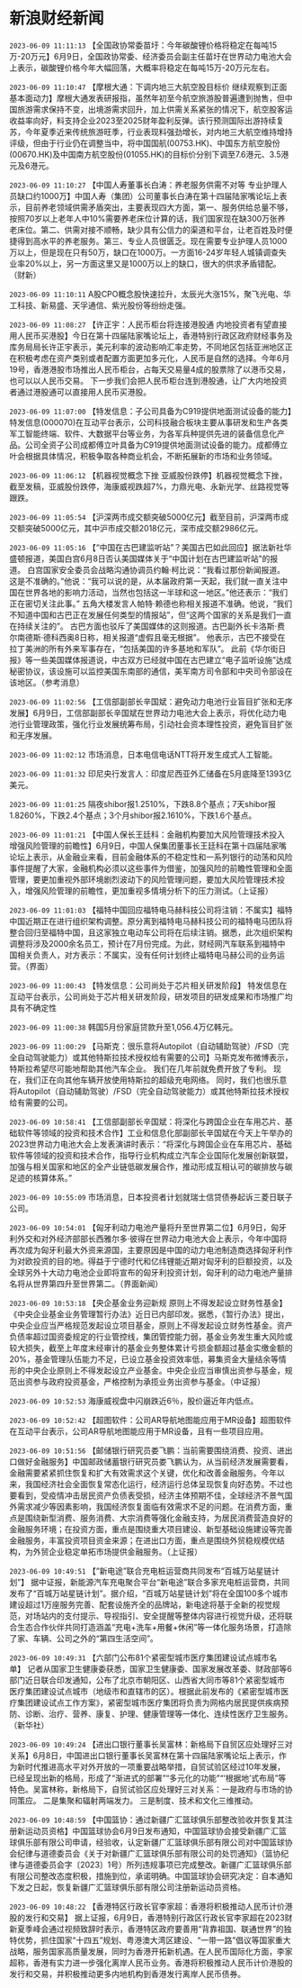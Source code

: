 # 新浪财经新闻
`2023-06-09 11:11:13` 【全国政协常委苗圩：今年碳酸锂价格将稳定在每吨15万-20万元】6月9日，全国政协常委、经济委员会副主任苗圩在世界动力电池大会上表示，碳酸锂价格今年大幅回落，大概率将稳定在每吨15万-20万元左右。

`2023-06-09 11:10:47` 【摩根大通：下调内地三大航空股目标价 继续观察到正面基本面动力】摩根大通发表研报指，虽然年初至今航空旅游股普遍遭到抛售，但中国旅游需求保持不变，出境游需求回升，加上供需关系紧张的情况下，航空股客运收益率向好，料支持企业2023至2025财年盈利反弹。该行预测国际出游持续复苏，今年夏季近来传统旅游旺季，行业表现料强劲增长，对内地三大航空维持增持评级，但由于行业仍在调整当中，将中国国航(00753.HK)、中国东方航空股份(00670.HK)及中国南方航空股份(01055.HK)的目标价分别下调至7.6港元、3.5港元及6港元。

`2023-06-09 11:10:27` 【中国人寿董事长白涛：养老服务供需不对等 专业护理人员缺口约1000万】中国人寿（集团）公司董事长白涛在第十四届陆家嘴论坛上表示，目前养老领域供需矛盾突出，主要表现四大方面，第一、服务供给总量不够，按照70岁以上老年人中10%需要养老床位计算的话，我们国家现在缺300万张养老床位。第二、供需对接不顺畅，缺少具有公信力的渠道和平台，让老百姓及时便捷得到高水平的养老服务。第三、专业人员很匮乏。现在需要专业护理人员1000万以上，但是现在只有50万，缺口在1000万。一方面16-24岁年轻人城镇调查失业率20%以上，另一方面这里又是1000万以上的缺口，很大的供求矛盾错配。（财新）

`2023-06-09 11:10:11` A股CPO概念股快速拉升，太辰光大涨15%，聚飞光电、华工科技、新易盛、天孚通信、紫光股份等纷纷走强。

`2023-06-09 11:08:27` 【许正宇：人民币柜台将连接港股通 内地投资者有望直接用人民币买港股】今日在第十四届陆家嘴论坛上，香港特别行政区政府财经事务及库务局局长许正宇表示，美元利率的波动影响汇率走势，不同地区包括亚洲地区正在积极考虑在资产类别或者配置方面更加多元化，人民币是自然的选择。今年6月19号，香港港股市场推出人民币柜台，占每天交易量4成的股票除了以港币交易，也可以以人民币交易。 下一步我们会把人民币柜台连到港股通，让广大内地投资者通过港股通可以直接用人民币买港股。

`2023-06-09 11:07:00` 【特发信息：子公司具备为C919提供地面测试设备的能力】特发信息(000070)在互动平台表示，公司科技融合板块主要从事研发和生产各类军工智能终端、软件、大数据平台等业务，为各军兵种提供先进的装备信息化产品。公司全资子公司成都傅立叶具备为C919提供地面测试设备的能力。成都傅立叶会根据具体情况，积极争取各种商业机会，不断拓展新的市场和业务领域。

`2023-06-09 11:06:12` 【机器视觉概念下挫 亚威股份跌停】机器视觉概念下挫，截至发稿，亚威股份跌停，海康威视跌超7%，力鼎光电、永新光学、丝路视觉等跟跌。

`2023-06-09 11:05:54` 【沪深两市成交额突破5000亿元】截至目前，沪深两市成交额突破5000亿元，其中沪市成交额2018亿元，深市成交额2986亿元。

`2023-06-09 11:05:16` 【“中国在古巴建监听站”？美国古巴如此回应】据法新社华盛顿报道，美国白宫6月8日否认美国媒体关于“中国计划在古巴建监听站”的报道。 白宫国家安全委员会战略沟通协调员约翰·柯比说：“我看过那份新闻报道。这是不准确的。”他说：“我可以说的是，从本届政府第一天起，我们就一直关注中国在世界各地的影响力活动，当然也包括这一半球和这一地区。”他还表示：“我们正在密切关注此事。” 五角大楼发言人帕特·赖德也称相关报道不准确。他说，“我们不知道中国和古巴正在发展任何类型的情报站”，但“这两个国家的关系是我们一直在持续关注的”。 古巴方面也驳斥了美国媒体的这则报道。古巴副外长卡洛斯·费尔南德斯·德科西奥8日称，相关报道“虚假且毫无根据”。 他表示，古巴不接受在拉丁美洲的所有外来军事存在，“包括美国的许多基地和军队”。 此前《华尔街日报》等一些美国媒体报道说，中古双方已经就中国在古巴建立“电子监听设施”达成秘密协议，该设施可以监控美国东南部的通信，美军南方司令部和中央司令部设在该地区。（参考消息）

`2023-06-09 11:02:56` 【工信部副部长辛国斌：避免动力电池行业盲目扩张和无序发展】6月9日，工信部副部长辛国斌在世界动力电池大会上表示，将优化动力电池行业管理政策，强化行业发展统筹布局，引动社会资本理性投资，避免盲目扩张和无序发展。

`2023-06-09 11:02:12` 市场消息，日本电信电话NTT将开发生成式人工智能。

`2023-06-09 11:01:32` 印尼央行发言人：印度尼西亚外汇储备在5月底降至1393亿美元。

`2023-06-09 11:01:25` 隔夜shibor报1.2510%，下跌8.8个基点；7天shibor报1.8260%，下跌2.4个基点；3个月shibor报2.1610%，下跌1.6个基点。

`2023-06-09 11:01:21` 【中国人保长王廷科：金融机构要加大风险管理技术投入 增强风险管理的前瞻性】6月9日，中国人保集团董事长王廷科在第十四届陆家嘴论坛上表示，从金融业来看，目前金融体系的不稳定性和一系列银行的动荡和风险事件提醒了大家，金融机构必须以这些事件为借鉴，加强风险的前瞻性管理和全面管理，要更加重视外部环境剧烈波动下的风险管理问题，要加大风险管理技术投入，增强风险管理的前瞻性，更加重视多情境分析下的压力测试。（上证报）

`2023-06-09 11:01:03` 【福特中国回应福特电马赫科技公司将注销：不属实】福特中国近期正在进行组织架构调整。原分离到福特电马赫科技公司的福特电马团队将整合回归至福特中国，且这家独立电动车公司将在后续注销。据悉，此次组织架构调整将涉及2000余名员工，预计在7月份完成。为此，财经网汽车联系到福特中国相关负责人，对方表示：不属实，没有任何计划终止福特电马赫公司的业务运营。（界面）

`2023-06-09 11:00:43` 【特发信息：公司尚处于芯片相关研发阶段】 特发信息在互动平台表示，公司尚处于芯片相关研发阶段，研发项目的研发成果和市场推广均具有不确定性

`2023-06-09 11:00:38` 韩国5月份家庭贷款升至1,056.4万亿韩元。

`2023-06-09 11:00:29` 【马斯克：很乐意将Autopilot（自动辅助驾驶）/FSD（完全自动驾驶能力）或其他特斯拉技术授权给有需要的公司】马斯克发布微博表示，特斯拉希望尽可能地帮助其他汽车企业。 我们在几年前就免费开放了专利。 现在，我们正在向其他车辆开放使用特斯拉的超级充电网络。 同时，我们也很乐意将Autopilot（自动辅助驾驶）/FSD（完全自动驾驶能力）或其他特斯拉技术授权给有需要的公司。

`2023-06-09 10:58:41` 【工信部副部长辛国斌：将深化与跨国企业在车用芯片、基础软件等领域的投资和技术合作】工业和信息化部副部长辛国斌在今天上午举办的2023世界动力电池大会上发表演讲时表示：“将深化与跨国企业在车用芯片、基础软件等领域的投资和技术合作，指导行业机构成立汽车企业国际化发展创新联盟，加强与相关国家和地区的全产业链低碳发展合作，推动形成互相认可的碳排放与碳足迹的核算体系。”

`2023-06-09 10:55:09` 市场消息，日本投资者计划就瑞士信贷债券起诉三菱日联子公司。

`2023-06-09 10:54:01` 【匈牙利动力电池产量将升至世界第二位】6月9日，匈牙利外交和对外经济部部长西雅尔多·彼得在世界动力电池大会上表示，今年中国将再次成为匈牙利最大外资来源国，主要原因是中国的动力电池制造商选择匈牙利作为对欧投资的目的地。得益于宁德时代和亿纬锂能近期对匈牙利的巨额投资，以及全球另外十大动力电池企业即将宣布的匈牙利投资计划，匈牙利的动力电池产量排名将从世界第四升至世界第二。（界面新闻）

`2023-06-09 10:53:18` 【央企基金业务迎新规 原则上不得发起设立财务性基金】 《中央企业基金业务管理暂行办法》近日已内部印发。据悉，《暂行办法》提出，中央企业应当严格规范发起设立项目基金，原则上不得发起设立财务性基金。资产负债率超过国资委规定的行业管控线，集团管控能力弱，基金业务发生重大风险或较大损失，截至上年度末经审计的基金业务整体累计亏损金额超过基金实缴金额的20%，基金管理队伍能力不足，已设立基金投资效率低，募集资金大量结余等情形的中央企业原则上不得发起设立产业基金。中央企业应当审慎出资参与基金，规范出资参与政府投资基金，严格控制为承揽业务出资参与基金。（中证报）

`2023-06-09 10:52:53` 海康威视盘中闪崩跌近6％，股价逼近年内低点。

`2023-06-09 10:52:42` 【超图软件：公司AR导航地图能应用于MR设备】超图软件在互动平台表示，公司AR导航地图能应用于MR设备，且有一些项目应用。

`2023-06-09 10:51:56` 【邮储银行研究员娄飞鹏：当前需要围绕消费、投资、进出口做好金融服务】中国邮政储蓄银行研究员娄飞鹏认为，从当前经济发展需要看，金融需要紧紧抓住恢复和扩大有效需求这个关键，优化和改善金融服务。今年以来，我国经济社会全面恢复常态化运行，经济运行总体呈现恢复向好态势。不过也要看到，受疫情冲击居民资产负债表受损，经济主体预期不佳，全球经济不景气国外需求减少等因素影响，我国经济恢复面临有效需求不足的问题。在消费方面，重点是围绕新型消费、服务消费、大宗消费等强化金融支持，为居民消费营造良好的金融服务环境；在投资方面，重点是围绕重大项目建设、新型基础设施建设等完善金融服务，丰富投资项目资金来源；在进出口方面，重点是围绕外贸稳规模优结构，为外贸企业稳定单拓市场提供金融服务。（上证报）

`2023-06-09 10:49:51` 【“新电途”联合充电桩运营商共同发布“百城万站星链计划”】 据中证报，新能源汽车充电聚合平台“新电途”联合多家充电桩运营商，共同发布了“百城万站星链计划”。据介绍，“百城万站星链计划”将在全国100多个城市建设超过1万座服务完善、配套设施齐全的品牌站，新电途将基于全新的视觉规范，对场站内的支付提示、导视指引、安全提醒等整体内容进行视觉升级，还将联合生态合作伙伴共同打造涵盖“充电+洗车+用餐+休闲”等一体化服务场景，打造除了家、车辆、公司之外的“第四生活空间”。

`2023-06-09 10:49:31` 【六部门公布81个紧密型城市医疗集团建设试点城市名单】 记者从国家卫生健康委获悉，国家卫生健康委、国家发展改革委、财政部等6部门近日联合印发通知，公布了北京市朝阳区、山西省大同市等81个紧密型城市医疗集团建设试点城市（地级市和直辖市的区）。根据此前发布的《紧密型城市医疗集团建设试点工作方案》，紧密型城市医疗集团将负责为网格内居民提供疾病预防、诊断、治疗、营养、康复、护理、健康管理等一体化、连续性医疗卫生服务。（新华社）

`2023-06-09 10:49:24` 【进出口银行董事长吴富林：新格局下自贸区应处理好三对关系】6月8日，中国进出口银行董事长吴富林在第十四届陆家嘴论坛上表示，作为新时代推进高水平对外开放的一项重要战略举措，自贸试验区经过10年发展，已经呈现出新的格局，形成了“渐进式的部署”“多元化的功能”“‘根据地’式布局”等特色。吴富林称，新格局下，自贸试验区应处理好三对关系：一是政府与市场的协同策应。 二是集聚和辐射两端发力。 三是制度、技术和文化三维推动。

`2023-06-09 10:48:59` 【中国篮协：通过新疆广汇篮球俱乐部整改验收并恢复其注册新运动员资格】中国篮球协会6月9日发布通知，中国篮球协会接受新疆广汇篮球俱乐部有限公司申请，经验收，认定新疆广汇篮球俱乐部有限公司对中国篮球协会纪律与道德委员会《关于对新疆广汇篮球俱乐部有限公司的处罚通知》（篮协纪律与道德委员会字〔2023〕1号）所列违规事项已完成整改。新疆广汇篮球俱乐部有限公司整改态度积极，措施到位，承诺明确。中国篮球协会研究决定：自本通知下发之日起，恢复新疆广汇篮球俱乐部有限公司注册新运动员资格。

`2023-06-09 10:48:22` 【香港特区行政长官李家超：香港将积极推动人民币计价港股的发行和交易】 据上证报，6月9日，香港特别行政区行政长官李家超在2023财新夏季峰会通过视频致辞时表示，香港特区政府要善用“背靠祖国、联通世界”的独特优势，抓住国家“十四五”规划、粤港澳大湾区建设、“一带一路”倡议等国家重大战略，服务国家高质量发展，同时为香港开拓新机遇。在人民币国际化方面，李家超称，香港有实力进一步强化离岸人民币业务。香港将积极推动人民币计价港股的发行和交易，并积极推动更多内地机构到香港发行离岸人民币债券。


